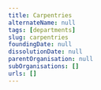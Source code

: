 ```yaml
---
title: Carpentries
alternateName: null
tags: [departments]
slug: carpentries
foundingDate: null
dissolutionDate: null
parentOrganisation: null
subOrganisations: []
urls: []
---
```

